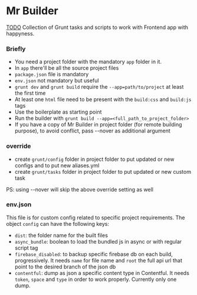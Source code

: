 # Mr Builder

[TODO](http://todo.to.it) Collection of Grunt tasks and scripts to work with Frontend app with happyness.

### Briefly

- You need a project folder with the mandatory `app` folder in it.
- In `app` there'll be all the source project files
- `package.json` file is mandatory
- `env.json` not mandatory but useful
- `grunt dev` and `grunt build` require the `--app=path/to/project` at least the first time
- At least one `html` file need to be present with the `build:css` and `build:js` tags
- Use the boilerplate as starting point
- Run the builder with `grunt build --app=<full_path_to_project_folder>`
- If you have a copy of Mr Builder in project folder (for remote building purpose), to avoid conflict, pass --nover as additional argument


### override

- create `grunt/config` folder in project folder to put updated or new configs and to put new aliases.yml
- create `grunt/tasks` folder in project folder to put updated or new custom task

PS: using --nover will skip the above override setting as well


### env.json

This file is for custom config related to specific project requirements. The object `config` can have the following keys:

- `dist`: the folder name for the built files
- `async_bundle`: boolean to load the bundled js in async or with regular script tag
- `firebase_disabled`: to backup specific firebase db on each build, progressively. It needs `name` for file name and `root` the full api url that point to the desired branch of the json db
- `contentful`: dump as json a specific content type in Contentful. It needs `token`, `space` and `type` in order to work properly. Currently only one dump.